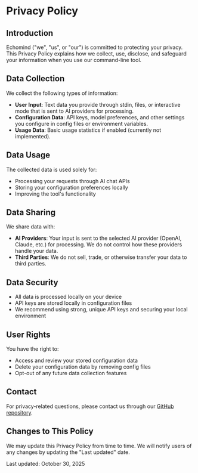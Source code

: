 # Privacy Policy

## Introduction

Echomind ("we", "us", or "our") is committed to protecting your privacy. This Privacy Policy explains how we collect, use, disclose, and safeguard your information when you use our command-line tool.

## Data Collection

We collect the following types of information:

- **User Input**: Text data you provide through stdin, files, or interactive mode that is sent to AI providers for processing.
- **Configuration Data**: API keys, model preferences, and other settings you configure in config files or environment variables.
- **Usage Data**: Basic usage statistics if enabled (currently not implemented).

## Data Usage

The collected data is used solely for:

- Processing your requests through AI chat APIs
- Storing your configuration preferences locally
- Improving the tool's functionality

## Data Sharing

We share data with:

- **AI Providers**: Your input is sent to the selected AI provider (OpenAI, Claude, etc.) for processing. We do not control how these providers handle your data.
- **Third Parties**: We do not sell, trade, or otherwise transfer your data to third parties.

## Data Security

- All data is processed locally on your device
- API keys are stored locally in configuration files
- We recommend using strong, unique API keys and securing your local environment

## User Rights

You have the right to:

- Access and review your stored configuration data
- Delete your configuration data by removing config files
- Opt-out of any future data collection features

## Contact

For privacy-related questions, please contact us through our [GitHub repository](https://github.com/thepinak503/echomind/issues).

## Changes to This Policy

We may update this Privacy Policy from time to time. We will notify users of any changes by updating the "Last updated" date.

Last updated: October 30, 2025